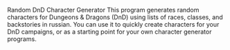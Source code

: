 Random DnD Character Generator
This program generates random characters for Dungeons & Dragons (DnD) using lists of races, classes, and backstories in russian. You can use it to quickly create characters for your DnD campaigns, or as a starting point for your own character generator programs.
